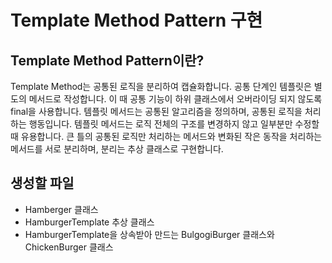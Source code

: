 # Template Method Pattern 구현


## Template Method Pattern이란?
Template Method는 공통된 로직을 분리하여 캡슐화합니다.
공통 단계인 템플릿은 별도의 메서드로 작성합니다. 이 때 공통 기능이 하위 클래스에서 오버라이딩 되지 않도록 final을 사용합니다.
템플릿 메서드는 공통된 알고리즘을 정의하며, 공통된 로직을 처리하는 행동입니다. 
템플릿 메서드는 로직 전체의 구조를 변경하지 않고 일부분만 수정할 때 유용합니다.
큰 틀의 공통된 로직만 처리하는 메서드와 변화된 작은 동작을 처리하는 메서드를 서로 분리하며, 분리는 추상 클래스로 구현합니다.


## 생성할 파일
- Hamberger 클래스
- HamburgerTemplate 추상 클래스
- HamburgerTemplate을 상속받아 만드는 BulgogiBurger 클래스와 ChickenBurger 클래스